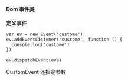 #### Dom 事件类 ####

**定义事件**

```
var ev = new Event('custome')
ev.addEventListener('custome', function () {
  console.log('custome')
})

ev.dispatchEvent(eve)
```
CustomEvent 还指定参数





